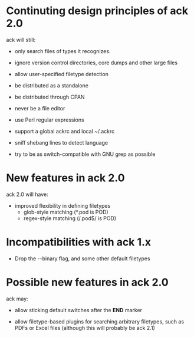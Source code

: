 # Continuting design principles of ack 2.0

ack will still:

* only search files of types it recognizes.

* ignore version control directories, core dumps and other large files

* allow user-specified filetype detection

* be distributed as a standalone

* be distributed through CPAN

* never be a file editor

* use Perl regular expressions

* support a global ackrc and local ~/.ackrc

* sniff shebang lines to detect language

* try to be as switch-compatible with GNU grep as possible


# New features in ack 2.0

ack 2.0 will have:

* improved flexibility in defining filetypes
    * glob-style matching (\*.pod is POD)
    * regex-style matching (/\.pod$/ is POD)


# Incompatibilities with ack 1.x

* Drop the --binary flag, and some other default filetypes


# Possible new features in ack 2.0

ack may:

* allow sticking default switches after the __END__ marker

* allow filetype-based plugins for searching arbitrary filetypes,
such as PDFs or Excel files (although this will probably be ack
2.1)
